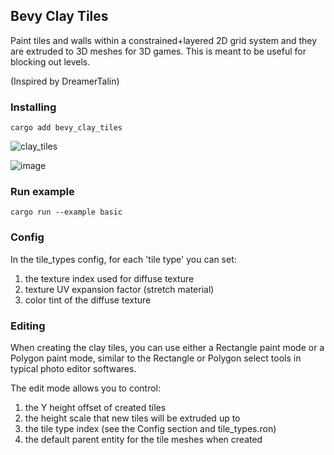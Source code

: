 
 ## Bevy Clay Tiles

 Paint tiles and walls within a constrained+layered 2D grid system and they are extruded to 3D meshes for 3D games.  This is meant to be useful for blocking out levels.



(Inspired by DreamerTalin)


### Installing
```
cargo add bevy_clay_tiles
```


![clay_tiles](https://github.com/user-attachments/assets/2436b6bd-fff8-4edb-982b-69c5a03a1258)
 

  ![image](https://github.com/user-attachments/assets/e0f18271-ccba-479a-a7e5-9c5a7f68b902)



### Run example 

```
cargo run --example basic
```

 
### Config 

In the tile_types config, for each 'tile type' you can set:

1. the texture index used for diffuse texture
2. texture UV expansion factor (stretch material)
3. color tint of the diffuse texture


### Editing 

When creating the clay tiles, you can use either a Rectangle paint mode or a Polygon paint mode, similar to the Rectangle or Polygon select tools in typical photo editor softwares.  

The edit mode allows you to control: 

1. the Y height offset of created tiles 
2. the height scale that new tiles will be extruded up to 
3. the tile type index (see the Config section and tile_types.ron) 
4. the default parent entity for the tile meshes when created

 
 

